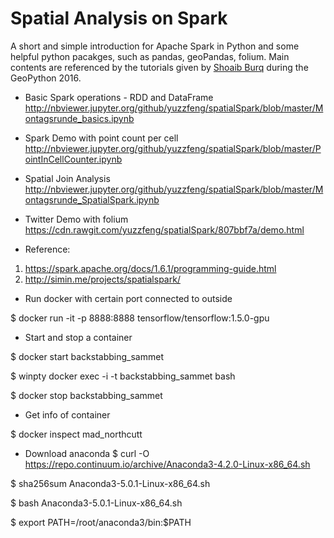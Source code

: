 # Spatial Analysis on Spark

A short and simple introduction for Apache Spark in Python and some helpful python pacakges, such as pandas, geoPandas, folium. Main contents are referenced by the tutorials given by [Shoaib Burq](https://github.com/sabman/PySparkGeoAnalysis) during the GeoPython 2016.

- Basic Spark operations - RDD and DataFrame
  http://nbviewer.jupyter.org/github/yuzzfeng/spatialSpark/blob/master/Montagsrunde_basics.ipynb

- Spark Demo with point count per cell
  http://nbviewer.jupyter.org/github/yuzzfeng/spatialSpark/blob/master/PointInCellCounter.ipynb
  
- Spatial Join Analysis
  http://nbviewer.jupyter.org/github/yuzzfeng/spatialSpark/blob/master/Montagsrunde_SpatialSpark.ipynb

- Twitter Demo with folium
  https://cdn.rawgit.com/yuzzfeng/spatialSpark/807bbf7a/demo.html

    
- Reference:
1. https://spark.apache.org/docs/1.6.1/programming-guide.html
2. http://simin.me/projects/spatialspark/


- Run docker with certain port connected to outside

$ docker run -it -p 8888:8888 tensorflow/tensorflow:1.5.0-gpu


- Start and stop a container

$ docker start backstabbing_sammet

$ winpty docker exec -i -t backstabbing_sammet bash

$ docker stop backstabbing_sammet

- Get info of container

$ docker inspect mad_northcutt

- Download anaconda
$ curl -O https://repo.continuum.io/archive/Anaconda3-4.2.0-Linux-x86_64.sh

$ sha256sum Anaconda3-5.0.1-Linux-x86_64.sh

$ bash Anaconda3-5.0.1-Linux-x86_64.sh

$ export PATH=/root/anaconda3/bin:$PATH

